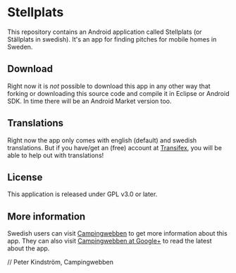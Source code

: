 # Stellplats
This repository contains an Android application called Stellplats (or Ställplats in swedish). 
It's an app for finding pitches for mobile homes in Sweden.

## Download
Right now it is *not* possible to download this app in any other way that forking or downloading this source code and 
compile it in Eclipse or Android SDK. In time there will be an Android Market version too.

## Translations
Right now the app only comes with english (default) and swedish translations. 
But if you have/get an (free) account at [Transifex](https://www.transifex.net/projects/p/stellplats/ "Help translating Stellplats"), 
you will be able to help out with translations!

## License
This application is released under GPL v3.0 or later.

## More information
Swedish users can visit [Campingwebben](http://www.campingwebben.se/android/ "Svenska ställplatser hos Campingwebben") 
to get more information about this app. 
They can also visit [Campingwebben at Google+](http://gplus.to/campingwebben/ "Follow Campingwebben at Google+") 
to read the latest about the app.


// Peter Kindström, Campingwebben